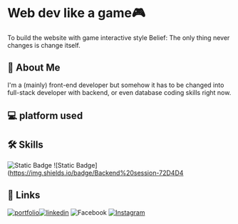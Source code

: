 # Web dev like a game🎮
To build the website with game interactive style
Belief: The only thing never changes is change itself.

## 🚀 About Me
I'm a (mainly) front-end developer but somehow it has to be changed into full-stack developer with backend, or even database coding skills right now.

## 💻 platform used

## 🛠 Skills
![Static Badge](https://img.shields.io/badge/Frontend%20session-D0B0F#72D4D46)
![Static Badge](https://img.shields.io/badge/Backend%20session-72D4D4

## 🔗 Links
[![portfolio](https://img.shields.io/badge/my_portfolio-000?style=for-the-badge&logo=ko-fi&logoColor=white)](https://winkipicx.weebly.com/)[![linkedin](https://img.shields.io/badge/linkedin-0A66C2?style=for-the-badge&logo=linkedin&logoColor=white)](https://www.linkedin.com/in/valarie-ip-dpd)
![Facebook](https://img.shields.io/badge/facebook-0A66C2?style=for-the-badge&logo=facebook&logoColor=white)
[![Instagram](https://img.shields.io/badge/instagram-F3317A?style=for-the-badge&logo=instagram&logoColor=white)](https://www.instagram.com/vvwkip.uix)

